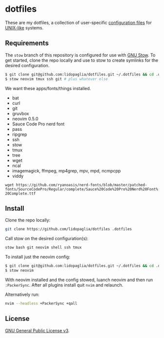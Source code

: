 # dotfiles

These are my dotfiles, a collection of user-specific [configuration
files][1] for [UNIX-like][3] systems.

## Requirements

The `stow` branch of this repository is configured for use with [GNU
Stow][2]. To get started, clone the repo locally and use to stow to create
symlinks for the desired configuration.

```bash
$ git clone git@github.com:lidopaglia/dotfiles.git ~/.dotfiles && cd .dotfiles
$ stow neovim tmux ssh git # plus whatever else
```

We want these apps/fonts/things installed.

- bat
- curl
- git
- gruvbox
- neovim 0.5.0
- Sauce Code Pro nerd font 
- pass
- ripgrep
- ssh
- stow
- tmux
- tree
- wget
- ncal
- imagemagick, ffmpeg, mp4grep, mpv, mpd, ncmpcpp
- viddy

`wget https://github.com/ryanoasis/nerd-fonts/blob/master/patched-fonts/SourceCodePro/Regular/complete/Sauce%20Code%20Pro%20Nerd%20Font%20Complete.ttf`

## Install

Clone the repo locally:

```sh
git clone https://github.com/lidopaglia/dotfiles .dotfiles
```

Call stow on the desired configuration(s):

```sh
stow bash git neovim shell ssh tmux
```

To install just the neovim config:

```bash
$ git clone git@github.com:lidopaglia/dotfiles.git ~/.dotfiles && cd .dotfiles
$ stow neovim
```

With neovim installed and the config stowed, luanch neovim and then run
`:PackerSync`. After all plugins install quit `nvim` and relaunch.

Alternatively run:

```sh
nvim --headless +PackerSync +qall
```

## License

[GNU General Public License v3][4].

[1]: http://dotfiles.github.io/
[2]: https://www.gnu.org/software/stow/
[3]: https://www.computerhope.com/jargon/u/unix-like.htm
[4]: https://www.gnu.org/licenses/gpl-3.0.html
[5]: https://zsh.sourceforge.io/Intro/intro_3.html
[6]: https://github.com/morhetz/gruvbox
[7]: https://github.com/ryanoasis/nerd-fonts
[8]: https://github.com/sachaos/viddy
